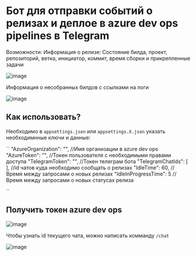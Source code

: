 # Бот для отправки событий о релизах и деплое в  azure dev ops pipelines в Telegram

Возможности:
Информация о релизе: Состояние билда, проект, репозиторий, ветка, инициатор, коммит, время сборки и прикрепленные задачи

![image](https://user-images.githubusercontent.com/31418624/169696952-2da9c99f-1314-4269-bb7b-d79fcef2d6ea.png)

Информация о несобранных билдов с ссылками на логи

![image](https://user-images.githubusercontent.com/31418624/169698294-0b6547f5-a0b6-4b83-83b4-18c3939cd354.png)


## Как использовать?

Необходимо в ``appsettings.json`` или ``appsettings.X.json`` указать необходимнные ключи и данные:

``
  "AzureOrganization": "", //Имя организации в azure dev ops
  "AzureToken": "", //Токен пользователя с необходимыми правами доступа
  "TelegramToken": "", //Токен телеграм бота
  "TelegramChatIds": [ ], //id чатов куда необходимо сообщать о релизах
  "IdleTime": 60, //Время между запросами о новых релизах
  "IdleInProgressTime": 5 //Время между запросами о новых статусах релиза

``

## Получить токен azure dev ops
![image](https://user-images.githubusercontent.com/31418624/169698514-166cbb64-41e4-4ace-80a4-e02089af5775.png)


Чтобы узнать id текущего чата, можно написать комманду ``/chat``

![image](https://user-images.githubusercontent.com/31418624/169698566-065a2c16-cdcd-458d-886d-22809471bbd4.png)
